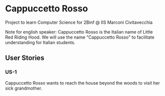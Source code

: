 # Cappuccetto Rosso
Project to learn Computer Science for 2Binf @ IIS Marconi Civitavecchia

Note for english speaker: Cappuccetto Rosso is the Italian name of Little Red Riding Hood. We will use the name "Cappuccetto Rosso" to facilitate understanding for Italian students.

## User Stories
### US-1
Cappuccetto Rosso wants to reach the house beyond the woods to visit her sick grandmother.

